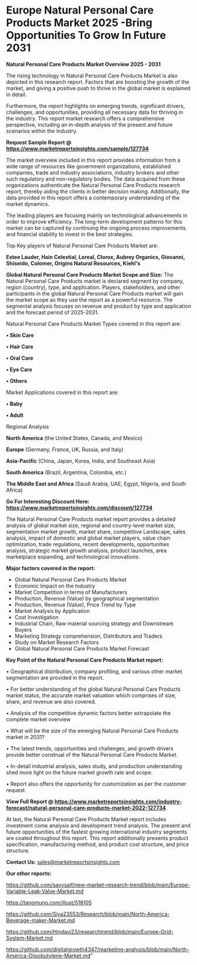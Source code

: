 # Europe Natural Personal Care Products Market 2025 -Bring Opportunities To Grow In Future 2031

<Strong> Natural Personal Care Products Market Overview 2025 - 2031</strong>

The rising technology in Natural Personal Care Products Market is also depicted in this research report. Factors that are boosting the growth of the market, and giving a positive push to thrive in the global market is explained in detail.

Furthermore, the report highlights on emerging trends, significant drivers, challenges, and opportunities, providing all necessary data for thriving in the industry. This report market research offers a comprehensive perspective, including an in-depth analysis of the present and future scenarios within the industry.

<strong>Request Sample Report @ <a href=https://www.marketreportsinsights.com/sample/127734>https://www.marketreportsinsights.com/sample/127734</a></strong>

The market overview included in this report provides information from a wide range of resources like government organizations, established companies, trade and industry associations, industry brokers and other such regulatory and non-regulatory bodies. The data acquired from these organizations authenticate the Natural Personal Care Products research report, thereby aiding the clients in better decision making. Additionally, the data provided in this report offers a contemporary understanding of the market dynamics.

The leading players are focusing mainly on technological advancements in order to improve efficiency. The long-term development patterns for this market can be captured by continuing the ongoing process improvements and financial stability to invest in the best strategies.

Top Key players of Natural Personal Care Products Market are:

<strong>Estee Lauder, Hain Celestial, Loreal, Clorox, Aubrey Organics, Giovanni, Shiseido, Colomer, Origins Natural Resources, Kiehl's</strong>

<strong><b>Global Natural Personal Care Products Market Scope and Size:</b></strong>
The Natural Personal Care Products market is declared segment by company, region (country), type, and application. Players, stakeholders, and other participants in the global Natural Personal Care Products market will gain the market scope as they use the report as a powerful resource. The segmental analysis focuses on revenue and product by type and application and the forecast period of 2025-2031.

Natural Personal Care Products Market Types covered in this report are:

<strong>• Skin Care

• Hair Care

• Oral Care

• Eye Care

• Others</strong>

Market Applications covered in this report are:

<strong>• Baby

• Adult</strong> 

Regional Analysis

<strong>North America</strong> (the United States, Canada, and Mexico)

<strong>Europe</strong> (Germany, France, UK, Russia, and Italy)

<strong>Asia-Pacific</strong> (China, Japan, Korea, India, and Southeast Asia)

<strong>South America</strong> (Brazil, Argentina, Colombia, etc.)

<strong>The Middle East and Africa</strong> (Saudi Arabia, UAE, Egypt, Nigeria, and South Africa)

<strong>Go For Interesting Discount Here: <a href=https://www.marketreportsinsights.com/discount/127734>https://www.marketreportsinsights.com/discount/127734</a></strong>

The Natural Personal Care Products market report provides a detailed analysis of global market size, regional and country-level market size, segmentation market growth, market share, competitive Landscape, sales analysis, impact of domestic and global market players, value chain optimization, trade regulations, recent developments, opportunities analysis, strategic market growth analysis, product launches, area marketplace expanding, and technological innovations.

<strong><b>Major factors covered in the report:</b></strong>
<ul>
  <li>Global Natural Personal Care Products Market </li>
  <li>Economic Impact on the Industry</li>
  <li>Market Competition in terms of Manufacturers</li>
  <li>Production, Revenue (Value) by geographical segmentation</li>
  <li>Production, Revenue (Value), Price Trend by Type</li>
  <li>Market Analysis by Application</li>
  <li>Cost Investigation</li>
  <li>Industrial Chain, Raw material sourcing strategy and Downstream Buyers</li>
  <li>Marketing Strategy comprehension, Distributors and Traders</li>
  <li>Study on Market Research Factors</li>
  <li>Global Natural Personal Care Products Market Forecast</li>
</ul>

<strong><b>Key Point of the Natural Personal Care Products Market report:</b></strong>

• Geographical distribution, company profiling, and various other market segmentation are provided in the report.

• For better understanding of the global Natural Personal Care Products market status, the accurate market valuation which comprises of size, share, and revenue are also covered.

• Analysis of the competitive dynamic factors better extrapolate the complete market overview

• What will be the size of the emerging Natural Personal Care Products market in 2031?

• The latest trends, opportunities and challenges, and growth drivers provide better construal of the Natural Personal Care Products Market.

• In-detail industrial analysis, sales study, and production understanding shed more light on the future market growth rate and scope.

• Report also offers the opportunity for customization as per the customer request.

<strong><b>View Full Report @ <a href=https://www.marketreportsinsights.com/industry-forecast/natural-personal-care-products-market-2022-127734>https://www.marketreportsinsights.com/industry-forecast/natural-personal-care-products-market-2022-127734</a></b></strong>


At last, the Natural Personal Care Products Market report includes investment come analysis and development trend analysis. The present and future opportunities of the fastest growing international industry segments are coated throughout this report. This report additionally presents product specification, manufacturing method, and product cost structure, and price structure.

<strong>Contact Us:</strong>
sales@marketreportsinsights.com

<strong>Our other reports:</strong>

<a href=https://github.com/sayysaif/new-market-research-trend/blob/main/Europe-Variable-Leak-Valve-Market.md>https://github.com/sayysaif/new-market-research-trend/blob/main/Europe-Variable-Leak-Valve-Market.md</a>

<a href=https://tanomuno.com/illust/518105>https://tanomuno.com/illust/518105</a>

<a href=https://github.com/Siya23553/Research/blob/main/North-America-Beverage-maker-Market.md>https://github.com/Siya23553/Research/blob/main/North-America-Beverage-maker-Market.md</a>

<a href=https://github.com/Hindavi23/researchtrend/blob/main/Europe-Grid-System-Market.md>https://github.com/Hindavi23/researchtrend/blob/main/Europe-Grid-System-Market.md</a>

<a href=https://github.com/digitalgrowth4347/marketing-analysis/blob/main/North-America-Diisobutylene-Market.md>https://github.com/digitalgrowth4347/marketing-analysis/blob/main/North-America-Diisobutylene-Market.md</a>"
